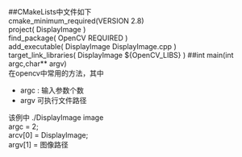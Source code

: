 
##CMakeLists中文件如下  
cmake_minimum_required(VERSION 2.8)  
project( DisplayImage )  
find_package( OpenCV REQUIRED )  
add_executable( DisplayImage DisplayImage.cpp )  
target_link_libraries( DisplayImage ${OpenCV_LIBS} )
##int main(int argc,char** argv)  
在opencv中常用的方法，其中   
* argc : 输入参数个数  
* argv 可执行文件路径  
  
该例中 ./DisplayImage image  
argc = 2;  
arcv[0] = DisplayImage;   
argv[1] = 图像路径
